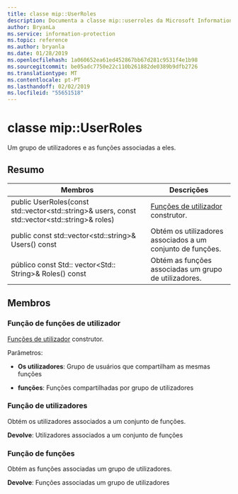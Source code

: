 ```yaml
---
title: classe mip::UserRoles
description: Documenta a classe mip::userroles da Microsoft Information Protection (MIP) SDK.
author: BryanLa
ms.service: information-protection
ms.topic: reference
ms.author: bryanla
ms.date: 01/28/2019
ms.openlocfilehash: 1a060652ea61ed452867bb67d281c9531f4e1b98
ms.sourcegitcommit: be05adc7750e22c110b261882de0389b9dfb2726
ms.translationtype: MT
ms.contentlocale: pt-PT
ms.lasthandoff: 02/02/2019
ms.locfileid: "55651518"
---
```

# <a name="class-mipuserroles"></a>classe mip::UserRoles 
Um grupo de utilizadores e as funções associadas a eles.
  
## <a name="summary"></a>Resumo
 Membros                        | Descrições                                
--------------------------------|---------------------------------------------
public UserRoles(const std::vector\<std::string\>& users, const std::vector\<std::string\>& roles)  |  [Funções de utilizador](class_mip_userroles.md) construtor.
public const std::vector\<std::string\>& Users() const  |  Obtém os utilizadores associados a um conjunto de funções.
público const Std:: vector\<Std:: String\>& Roles() const  |  Obtém as funções associadas um grupo de utilizadores.
  
## <a name="members"></a>Membros
  
### <a name="userroles-function"></a>Função de funções de utilizador
[Funções de utilizador](class_mip_userroles.md) construtor.

Parâmetros:  
* **Os utilizadores**: Grupo de usuários que compartilham as mesmas funções 


* **funções**: Funções compartilhadas por grupo de utilizadores


  
### <a name="users-function"></a>Função de utilizadores
Obtém os utilizadores associados a um conjunto de funções.

  
**Devolve**: Utilizadores associados a um conjunto de funções
  
### <a name="roles-function"></a>Função de funções
Obtém as funções associadas um grupo de utilizadores.

  
**Devolve**: Funções associadas um grupo de utilizadores